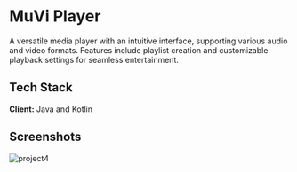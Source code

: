 # MuVi Player
A versatile media player with an intuitive interface, supporting various audio and video formats. Features include playlist creation and customizable playback settings for seamless entertainment.

## Tech Stack
**Client:** Java and Kotlin

## Screenshots
![project4](https://github.com/user-attachments/assets/77eda5bb-7b8d-4efc-9c1b-484efab36282)
